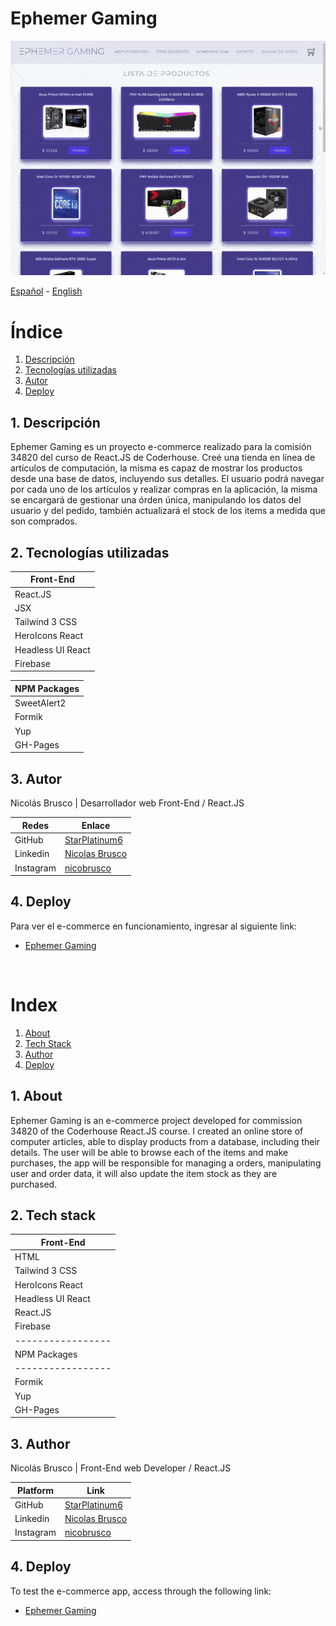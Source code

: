 # Ephemer Gaming

![](https://github.com/StarPlatinum6/Proyecto-Final-Brusco-34820/blob/main/public/images/EphemerGaming.gif)

[Español](#es) - [English](#en)

<a name="ES"></a>

# Índice

1. [Descripción](#description-es)
2. [Tecnologías utilizadas](#technologies-es)
3. [Autor](#author-es)
4. [Deploy](#deploy-es)

<a name="description-es"></a>

## 1. Descripción

Ephemer Gaming es un proyecto e-commerce realizado para la comisión 34820 del curso de React.JS de Coderhouse. Creé una tienda en línea de artículos de computación, la misma es capaz de mostrar los productos desde una base de datos, incluyendo sus detalles. El usuario podrá navegar por cada uno de los artículos y realizar compras en la aplicación, la misma se encargará de gestionar una órden única, manipulando los datos del usuario y del pedido, también actualizará el stock de los items a medida que son comprados.

<a name="technologies-es"></a>

## 2. Tecnologías utilizadas

| Front-End         |
| ----------------- |
| React.JS          |
| JSX			    |
| Tailwind 3 CSS    |
| HeroIcons React   |
| Headless UI React |
| Firebase          |

| NPM Packages      |
| ----------------- |
| SweetAlert2       |
| Formik            |
| Yup               |
| GH-Pages          |

<a name="author-es"></a>

## 3. Autor

Nicolás Brusco | Desarrollador web Front-End / React.JS

|Redes | Enlace |
|---------------------------|----------------|
|GitHub |[StarPlatinum6](https://github.com/StarPlatinum6) |
|Linkedin |[Nicolas Brusco](https://www.linkedin.com/in/nicolasbrusco)|
|Instagram |[nicobrusco](https://instagram.com/nicobrusco)

<a name="deploy-es"></a>

## 4. Deploy

Para ver el e-commerce en funcionamiento, ingresar al siguiente link:

- [Ephemer Gaming](https://starplatinum6.github.io/Proyecto-Final-Brusco-34820/)

&nbsp;
&nbsp;


<a name="EN"></a>

# Index

1. [About](#description-en)
2. [Tech Stack](#technologies-en)
3. [Author](#author)
4. [Deploy](#deploy-en)

<a name="description-en"></a>

## 1. About

Ephemer Gaming is an e-commerce project developed for commission 34820 of the Coderhouse React.JS course. I created an online store of computer articles, able to display products from a database, including their details. The user will be able to browse each of the items and make purchases, the app will be responsible for managing a orders, manipulating user and order data, it will also update the item stock as they are purchased.

<a name="technologies-en"></a>

## 2. Tech stack

| Front-End         |
| ----------------- |
| HTML			    |
| Tailwind 3 CSS    |
| HeroIcons React   |
| Headless UI React |
| React.JS          |
| Firebase          |
| ----------------- |
| NPM Packages      |
| ----------------- |
| Formik            |
| Yup               |
| GH-Pages          |

<a name="author-en"></a>

## 3. Author

Nicolás Brusco | Front-End web Developer / React.JS

|Platform | Link |
|---------------------------|----------------|
|GitHub |[StarPlatinum6](https://github.com/StarPlatinum6) |
|Linkedin |[Nicolas Brusco](https://www.linkedin.com/in/nicolasbrusco)|
|Instagram |[nicobrusco](https://instagram.com/nicobrusco)



<a name="deploy-en"></a>

## 4. Deploy

To test the e-commerce app, access through the following link:

- [Ephemer Gaming](https://starplatinum6.github.io/Proyecto-Final-Brusco-34820/)